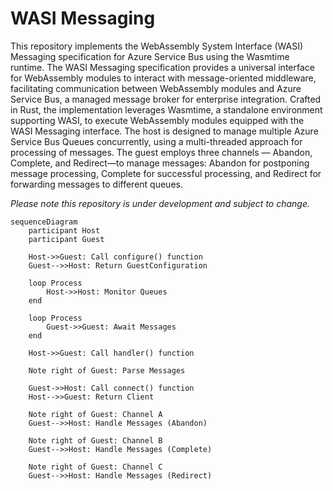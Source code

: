 # WASI Messaging

This repository implements the WebAssembly System Interface (WASI) Messaging specification for Azure Service Bus using the Wasmtime runtime. The WASI Messaging specification provides a universal interface for WebAssembly modules to interact with message-oriented middleware, facilitating communication between WebAssembly modules and Azure Service Bus, a managed message broker for enterprise integration. Crafted in Rust, the implementation leverages Wasmtime, a standalone environment supporting WASI, to execute WebAssembly modules equipped with the WASI Messaging interface. The host is designed to manage multiple Azure Service Bus Queues concurrently, using a multi-threaded approach for processing of messages. The guest employs three channels — Abandon, Complete, and Redirect—to manage messages: Abandon for postponing message processing, Complete for successful processing, and Redirect for forwarding messages to different queues.

_Please note this repository is under development and subject to change._

```mermaid
sequenceDiagram
    participant Host
    participant Guest

    Host->>Guest: Call configure() function
    Guest-->>Host: Return GuestConfiguration

    loop Process
        Host->>Host: Monitor Queues
    end

    loop Process
        Guest->>Guest: Await Messages
    end

    Host->>Guest: Call handler() function

    Note right of Guest: Parse Messages

    Guest->>Host: Call connect() function
    Host-->>Guest: Return Client

    Note right of Guest: Channel A
    Guest-->>Host: Handle Messages (Abandon)

    Note right of Guest: Channel B
    Guest-->>Host: Handle Messages (Complete)

    Note right of Guest: Channel C
    Guest-->>Host: Handle Messages (Redirect)
```
